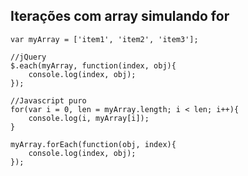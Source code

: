 ## Iterações com array simulando for

	var myArray = ['item1', 'item2', 'item3'];
	
	//jQuery
	$.each(myArray, function(index, obj){
		console.log(index, obj);
	});
	
	//Javascript puro
	for(var i = 0, len = myArray.length; i < len; i++){
		console.log(i, myArray[i]);
	}
	
	myArray.forEach(function(obj, index){
		console.log(index, obj);
	});
